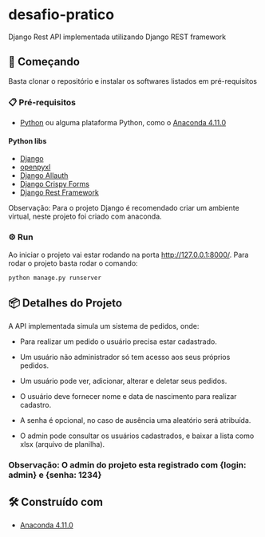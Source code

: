 # desafio-pratico
Django Rest API implementada utilizando Django REST framework

## 🚀 Começando
Basta clonar o repositório e instalar os softwares listados em pré-requisitos

### 📋 Pré-requisitos
* [Python](https://www.python.org/) ou alguma plataforma Python, como o [Anaconda 4.11.0](https://www.anaconda.com/)
#### Python libs
* [Django](https://www.djangoproject.com/)
* [openpyxl](https://www.djangoproject.com/)
* [Django Allauth](https://django-allauth.readthedocs.io/en/latest/installation.html)
* [Django Crispy Forms](https://django-crispy-forms.readthedocs.io/en/latest/)
* [Django Rest Framework](https://www.django-rest-framework.org)

Observação: Para o projeto Django é recomendado criar um ambiente virtual, neste projeto foi criado com anaconda.

### ⚙️ Run
Ao iniciar o projeto vai estar rodando na porta http://127.0.0.1:8000/. Para rodar o projeto basta rodar o comando:
```
python manage.py runserver
```

## 📦 Detalhes do Projeto

A API implementada simula um sistema de pedidos, onde:
* Para realizar um pedido o usuário precisa estar cadastrado.
* Um usuário não administrador só tem acesso aos seus próprios pedidos.
* Um usuário pode ver, adicionar, alterar e deletar seus pedidos.

* O usuário deve fornecer nome e data de nascimento para realizar cadastro.
* A senha é opcional, no caso de ausência uma aleatório será atribuída.
* O admin pode consultar os usuários cadastrados, e baixar a lista como xlsx (arquivo de planilha).

### Observação: O admin do projeto esta registrado com {login: admin} e {senha: 1234}

## 🛠️ Construído com
* [Anaconda 4.11.0](https://www.anaconda.com/)
